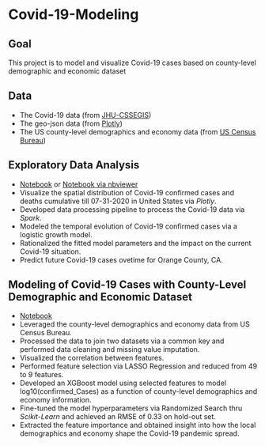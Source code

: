 # Covid-19-Modeling

## Goal
This project is to model and visualize Covid-19 cases based on county-level demographic and economic dataset

## Data
- The Covid-19 data (from [JHU-CSSEGIS](https://github.com/CSSEGISandData/COVID-19))
- The geo-json data (from [Plotly](https://github.com/plotly/datasets))
- The US county-level demographics and economy data (from [US Census Bureau](https://www.census.gov/data.html))


## Exploratory Data Analysis
- [Notebook](https://github.com/minaxixi/Covid-19-Modeling/blob/master/covid_19_EDA.ipynb) or [Notebook via nbviewer](https://nbviewer.jupyter.org/github/minaxixi/Covid-19-Modeling/blob/master/covid_19_EDA.ipynb)
- Visualize the spatial distribution of Covid-19 confirmed cases and deaths cumulative till 07-31-2020 in United States via *Plotly*.
- Developed data processing pipeline to process the Covid-19 data via *Spark*.
- Modeled the temporal evolution of Covid-19 confirmed cases via a logistic growth model.
- Rationalized the fitted model parameters and the impact on the current Covid-19 situation.
- Predict future Covid-19 cases ovetime for Orange County, CA.

## Modeling of Covid-19 Cases with County-Level Demographic and Economic Dataset
- [Notebook](https://github.com/minaxixi/Covid-19-Modeling/blob/master/covid_19_modeling.ipynb)
- Leveraged the county-level demographics and economy data from US Census Bureau.
- Processed the data to join two datasets via a common key and performed data cleaning and missing value imputation.
- Visualized the correlation between features.
- Performed feature selection via LASSO Regression and reduced from 49 to 9 features.
- Developed an XGBoost model using selected features to model log10(confirmed_Cases) as a function of county-level demographics and economy information.
- Fine-tuned the model hyperparameters via Randomized Search thru *Scikit-Learn* and achieved an RMSE of 0.33 on hold-out set.
- Extracted the feature importance and obtained insight into how the local demographics and economy shape the Covid-19 pandemic spread.
